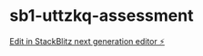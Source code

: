 # sb1-uttzkq-assessment

[Edit in StackBlitz next generation editor ⚡️](https://stackblitz.com/~/github.com/abroadninja/sb1-uttzkq-assessment)